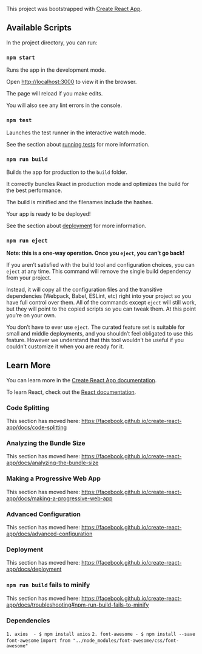 
This project was bootstrapped with [Create React App](https://github.com/facebook/create-react-app).


## Available Scripts



In the project directory, you can run:



### `npm start`



Runs the app in the development mode.<br>

Open [http://localhost:3000](http://localhost:3000) to view it in the browser.



The page will reload if you make edits.<br>

You will also see any lint errors in the console.



### `npm test`



Launches the test runner in the interactive watch mode.<br>

See the section about [running tests](https://facebook.github.io/create-react-app/docs/running-tests) for more information.



### `npm run build`



Builds the app for production to the `build` folder.<br>

It correctly bundles React in production mode and optimizes the build for the best performance.



The build is minified and the filenames include the hashes.<br>

Your app is ready to be deployed!



See the section about [deployment](https://facebook.github.io/create-react-app/docs/deployment) for more information.



### `npm run eject`



**Note: this is a one-way operation. Once you `eject`, you can’t go back!**



If you aren’t satisfied with the build tool and configuration choices, you can `eject` at any time. This command will remove the single build dependency from your project.



Instead, it will copy all the configuration files and the transitive dependencies (Webpack, Babel, ESLint, etc) right into your project so you have full control over them. All of the commands except `eject` will still work, but they will point to the copied scripts so you can tweak them. At this point you’re on your own.



You don’t have to ever use `eject`. The curated feature set is suitable for small and middle deployments, and you shouldn’t feel obligated to use this feature. However we understand that this tool wouldn’t be useful if you couldn’t customize it when you are ready for it.



## Learn More



You can learn more in the [Create React App documentation](https://facebook.github.io/create-react-app/docs/getting-started).



To learn React, check out the [React documentation](https://reactjs.org/).



### Code Splitting



This section has moved here: https://facebook.github.io/create-react-app/docs/code-splitting



### Analyzing the Bundle Size



This section has moved here: https://facebook.github.io/create-react-app/docs/analyzing-the-bundle-size



### Making a Progressive Web App



This section has moved here: https://facebook.github.io/create-react-app/docs/making-a-progressive-web-app



### Advanced Configuration



This section has moved here: https://facebook.github.io/create-react-app/docs/advanced-configuration



### Deployment



This section has moved here: https://facebook.github.io/create-react-app/docs/deployment



### `npm run build` fails to minify



This section has moved here: https://facebook.github.io/create-react-app/docs/troubleshooting#npm-run-build-fails-to-minify



### Dependencies
`1. axios  - $ npm install axios`
`2. font-awesome - $ npm install --save font-awesome`
`import from "../node_modules/font-awesome/css/font-awesome"`


